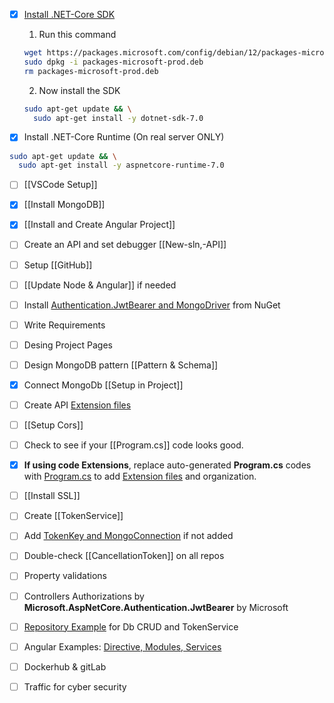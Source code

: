 
- [x] [Install .NET-Core SDK](https://learn.microsoft.com/en-us/dotnet/core/install/linux-debian)
	1. Run this command
	```bash
	wget https://packages.microsoft.com/config/debian/12/packages-microsoft-prod.deb -O packages-microsoft-prod.deb
	sudo dpkg -i packages-microsoft-prod.deb
	rm packages-microsoft-prod.deb
	```
	2. Now install the SDK
	```bash
	sudo apt-get update && \
	  sudo apt-get install -y dotnet-sdk-7.0
	```

- [x] Install .NET-Core Runtime (On real server ONLY)
```bash
sudo apt-get update && \
  sudo apt-get install -y aspnetcore-runtime-7.0
```

- [ ] [[VSCode Setup]]

- [x] [[Install MongoDB]]

- [x] [[Install and Create Angular Project]]

- [ ] Create an API and set debugger [[New-sln,-API]]

- [ ] Setup [[GitHub]]

- [ ] [[Update Node & Angular]] if needed

- [ ] Install [Authentication.JwtBearer and MongoDriver](https://github.com/mrtabaa/HealthApp/blob/dotnet6/api/api.csproj) from NuGet

- [ ] Write Requirements

- [ ] Desing Project Pages

- [ ] Design MongoDB pattern [[Pattern & Schema]]

- [x] Connect MongoDb [[Setup in Project]]

- [ ] Create API [Extension files](https://github.com/mrtabaa/HealthApp/tree/dotnet6/api/Extensions) 

- [ ] [[Setup Cors]]

- [ ] Check to see if your [[Program.cs]] code looks good.

- [x] **If using code Extensions**, replace auto-generated **Program.cs** codes with [Program.cs](https://github.com/mrtabaa/HealthApp/blob/dotnet6/api/Program.cs) to add [Extension files](https://github.com/mrtabaa/HealthApp/tree/dotnet6/api/Extensions) and organization.

- [ ] [[Install SSL]]

- [ ] Create [[TokenService]]

- [ ] Add [TokenKey and MongoConnection](https://github.com/mrtabaa/HealthApp/blob/dotnet6/api/appsettings.Development.json) if not added

- [ ] Double-check [[CancellationToken]] on all repos

- [ ] Property validations

- [ ] Controllers Authorizations by **Microsoft.AspNetCore.Authentication.JwtBearer** by Microsoft

- [ ] [Repository Example](https://github.com/mrtabaa/HealthApp/blob/dotnet6/api/Repositories/LabsRepository.cs) for Db CRUD and TokenService

- [ ] Angular Examples: [Directive, Modules, Services](https://github.com/mrtabaa/HealthApp/tree/dotnet6/client/src/app)

- [ ] Dockerhub & gitLab

- [ ] Traffic for cyber security
